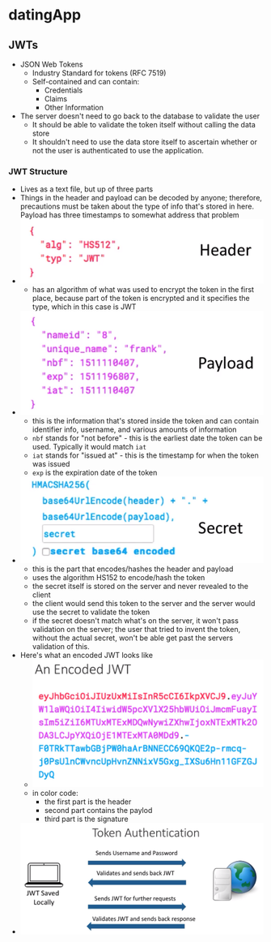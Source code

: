 # datingApp

## JWTs
- JSON Web Tokens
    - Industry Standard for tokens (RFC 7519)
    - Self-contained and can contain:
        - Credentials
        - Claims
        - Other Information
- The server doesn't need to go back to the database to validate the user 
    - It should be able to validate the token itself without calling the data store
    - It shouldn't need to use the data store itself to ascertain whether or not the user is authenticated to use the application.
### JWT Structure
- Lives as a text file, but up of three parts
- Things in the header and payload can be decoded by anyone; therefore, precautions must be taken about the type of info that's stored in here. Payload has three timestamps to somewhat address that problem
- ![JWT Structure](assets/img/032a.PNG)
    - has an algorithm of what was used to encrypt the token in the first place, because part of the token is encrypted and it specifies the type, which in this case is JWT
- ![JWT Structure](assets/img/032b.PNG)
    - this is the information that's stored inside the token and can contain identifier info, username, and various amounts of information
    - `nbf` stands for "not before" - this is the earliest date the token can be used. Typically it would match `iat`
    - `iat` stands for "issued at" - this is the timestamp for when the token was issued
    - `exp` is the expiration date of the token
- ![JWT Structure](assets/img/032c.PNG)
    - this is the part that encodes/hashes the header and payload
    - uses the algorithm HS152 to encode/hash the token
    - the secret itself is stored on the server and never revealed to the client
    - the client would send this token to the server and the server would use the secret to validate the token
    - if the secret doesn't match what's on the server, it won't pass validation on the server; the user that tried to invent the token, without the actual secret, won't be able get past the servers validation of this.
- Here's what an encoded JWT looks like 
    - ![JWT Structure](assets/img/032d.PNG)
    - in color code:
        - the first part is the header
        - second part contains the paylod
        - third part is the signature
- ![JWT Structure](assets/img/032e.PNG)